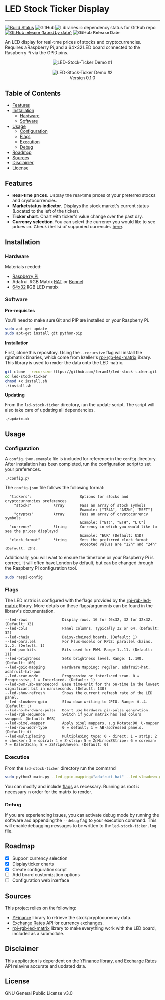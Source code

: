 # LED Stock Ticker Display
***

[![Build Status](https://travis-ci.com/feram18/led-stock-ticker.svg?branch=master)](https://travis-ci.com/feram18/led-stock-ticker)
![GitHub](https://img.shields.io/github/license/feram18/led-stock-ticker)
![Libraries.io dependency status for GitHub repo](https://img.shields.io/librariesio/github/feram18/led-stock-ticker)
[![GitHub release (latest by date)](https://badgen.net/github/release/feram18/led-stock-ticker?label=version)](https://github.com/feram18/led-stock-ticker/releases/latest)
![GitHub Release Date](https://img.shields.io/github/release-date/feram18/led-stock-ticker)

An LED display for real-time prices of stocks and cryptocurrencies. Requires a Raspberry Pi, and a 64×32 LED board 
connected to the Raspberry Pi via the GPIO pins.

<p align="center">
  <img src="assets/img/led-stock-ticker_demo(v0-1-0).gif" title="LED-Stock-Ticker Demo #1"/><br>
  <br><img src="assets/img/led-stock-ticker_demo(v0-1-0)-2.gif" title="LED-Stock-Ticker Demo #2"/><br>  
  Version 0.1.0
</p>

## Table of Contents
* [Features](#features)
* [Installation](#installation)
  * [Hardware](#hardware)
  * [Software](#software)
* [Usage](#usage)
  * [Configuration](#configuration)
  * [Flags](#flags)
  * [Execution](#execution)
  * [Debug](#debug)
* [Roadmap](#roadmap)
* [Sources](#sources)
* [Disclaimer](#disclaimer)
* [License](#license)

## Features
- **Real-time prices**. Display the real-time prices of your preferred stocks and cryptocurrencies.
- **Market status indicator**. Displays the stock market's current status (Located to the left of the ticker).
- **Ticker chart**. Chart with ticker's value change over the past day.
- **Currency selection**. You can select the currency you would like to see prices on. Check the list of supported 
currencies [here](config/README.md).

## Installation
### Hardware
Materials needed:
- [Raspberry Pi]
- Adafruit RGB Matrix [HAT] or [Bonnet]
- [64x32] RGB LED matrix

### Software
**Pre-requisites**

You'll need to make sure Git and PIP are installed on your Raspberry Pi.

```sh
sudo apt-get update
sudo apt-get install git python-pip
```

**Installation**

First, clone this repository. Using the `--recursive` flag will install the rgbmatrix binaries, which come from
hzeller's [rpi-rgb-led-matrix] library. This library is used to render the data onto the LED matrix.

```sh
git clone --recursive https://github.com/feram18/led-stock-ticker.git
cd led-stock-ticker
chmod +x install.sh
./install.sh
```

**Updating**

From the `led-stock-ticker` directory, run the update script. The script will also take care of updating all 
dependencies.

```sh
./update.sh
```

## Usage
### Configuration
A `config.json.example` file is included for reference in the `config` directory.  After installation has been 
completed, run the configuration script to set your preferences.

```sh
./config.py
```

The `config.json` file follows the following format:
```
  "tickers":                      Options for stocks and cryptocurrencies preferences
    "stocks"          Array       Pass an array of stock symbols
                                  Example: ["TSLA", "AMZN", "MSFT"]
    "cryptos"         Array       Pass an array of cryptocurrency symbols
                                  Example: ["BTC", "ETH", "LTC"]
  "currency"          String      Currency in which you would like to see the prices displayed
                                  Example: "EUR" (Default: USD)
  "clock_format"      String      Sets the preferred clock format
                                  Accepted values are "12h" and "24h" (Default: 12h).
```

Additionally, you will want to ensure the timezone on your Raspberry Pi is correct. It will often have London by 
default, but can be changed through the Raspberry Pi configuration tool.

```sh
sudo raspi-config
```

### Flags
The LED matrix is configured with the flags provided by the [rpi-rgb-led-matrix] library. 
More details on these flags/arguments can be found in the library's documentation.

```
--led-rows                Display rows. 16 for 16x32, 32 for 32x32. (Default: 32)
--led-cols                Panel columns. Typically 32 or 64. (Default: 32)
--led-chain               Daisy-chained boards. (Default: 1)
--led-parallel            For Plus-models or RPi2: parallel chains. 1..3. (Default: 1)
--led-pwm-bits            Bits used for PWM. Range 1..11. (Default: 11)
--led-brightness          Sets brightness level. Range: 1..100. (Default: 100)
--led-gpio-mapping        Hardware Mapping: regular, adafruit-hat, adafruit-hat-pwm
--led-scan-mode           Progressive or interlaced scan. 0 = Progressive, 1 = Interlaced. (Default: 1)
--led-pwm-lsb-nanosecond  Base time-unit for the on-time in the lowest significant bit in nanoseconds. (Default: 130)
--led-show-refresh        Shows the current refresh rate of the LED panel.
--led-slowdown-gpio       Slow down writing to GPIO. Range: 0..4. (Default: 1)
--led-no-hardware-pulse   Don't use hardware pin-pulse generation.
--led-rgb-sequence        Switch if your matrix has led colors swapped. (Default: RGB)
--led-pixel-mapper        Apply pixel mappers. e.g Rotate:90, U-mapper
--led-row-addr-type       0 = default; 1 = AB-addressed panels. (Default: 0)
--led-multiplexing        Multiplexing type: 0 = direct; 1 = strip; 2 = checker; 3 = spiral; 4 = Z-strip; 5 = ZnMirrorZStripe; 6 = coreman; 7 = Kaler2Scan; 8 = ZStripeUneven. (Default: 0)
```

### Execution
From the `led-stock-ticker` directory run the command

```sh
sudo python3 main.py --led-gpio-mapping="adafruit-hat" --led-slowdown-gpio=2 --led-cols=64
```
You can modify and include [flags](#Flags) as necessary. Running as root is necessary in order for the matrix to render.

### Debug
If you are experiencing issues, you can activate debug mode by running the software and appending the `--debug` flag to 
your execution command. This will enable debugging messages to be written to the `led-stock-ticker.log` file.

## Roadmap
- [X] Support currency selection
- [X] Display ticker charts
- [X] Create configuration script
- [ ] Add board customization options
- [ ] Configuration web interface

## Sources
This project relies on the following:
- [YFinance] library to retrieve the stock/cryptocurrency data.
- [Exchange Rates] API for currency exchanges.
- [rpi-rgb-led-matrix] library to make everything work with the LED board, included as a submodule.

## Disclaimer
This application is dependent on the [YFinance] library, and [Exchange Rates] API relaying accurate and updated data.

## License
GNU General Public License v3.0

[Raspberry Pi]: <https://www.raspberrypi.org/products/>
[64x32]: <https://www.adafruit.com/product/2279>
[HAT]: <https://www.adafruit.com/product/2345>
[Bonnet]: <https://www.adafruit.com/product/3211>
[YFinance]: <https://github.com/ranaroussi/yfinance>
[Exchange Rates]: <https://exchangerate.host/>
[rpi-rgb-led-matrix]: <https://github.com/hzeller/rpi-rgb-led-matrix>